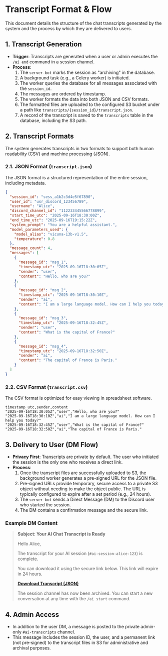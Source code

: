 # Transcript Format & Flow

This document details the structure of the chat transcripts generated by the system and the process by which they are delivered to users.

## 1. Transcript Generation

-   **Trigger**: Transcripts are generated when a user or admin executes the `/ai end` command in a session channel.
-   **Process**:
    1.  The `server-bot` marks the session as "archiving" in the database.
    2.  A background task (e.g., a Celery worker) is initiated.
    3.  The worker queries the database for all messages associated with the `session_id`.
    4.  The messages are ordered by timestamp.
    5.  The worker formats the data into both JSON and CSV formats.
    6.  The formatted files are uploaded to the configured S3 bucket under a path like `transcripts/{session_id}/transcript.json`.
    7.  A record of the transcript is saved to the `transcripts` table in the database, including the S3 path.

## 2. Transcript Formats

The system generates transcripts in two formats to support both human readability (CSV) and machine processing (JSON).

### 2.1. JSON Format (`transcript.json`)

The JSON format is a structured representation of the entire session, including metadata.

```json
{
  "session_id": "sess_a1b2c3d4e5f67890",
  "user_id": "usr_discord_123456789",
  "username": "Alice",
  "discord_channel_id": "112233445566778899",
  "start_time_utc": "2025-09-16T18:30:00Z",
  "end_time_utc": "2025-09-16T19:15:22Z",
  "system_prompt": "You are a helpful assistant.",
  "model_parameters_used": {
    "model_alias": "vicuna-13b-v1.5",
    "temperature": 0.8
  },
  "message_count": 4,
  "messages": [
    {
      "message_id": "msg_1",
      "timestamp_utc": "2025-09-16T18:30:05Z",
      "sender": "user",
      "content": "Hello, who are you?"
    },
    {
      "message_id": "msg_2",
      "timestamp_utc": "2025-09-16T18:30:10Z",
      "sender": "ai",
      "content": "I am a large language model. How can I help you today?"
    },
    {
      "message_id": "msg_3",
      "timestamp_utc": "2025-09-16T18:32:45Z",
      "sender": "user",
      "content": "What is the capital of France?"
    },
    {
      "message_id": "msg_4",
      "timestamp_utc": "2025-09-16T18:32:50Z",
      "sender": "ai",
      "content": "The capital of France is Paris."
    }
  ]
}
```

### 2.2. CSV Format (`transcript.csv`)

The CSV format is optimized for easy viewing in spreadsheet software.

```csv
timestamp_utc,sender,content
"2025-09-16T18:30:05Z","user","Hello, who are you?"
"2025-09-16T18:30:10Z","ai","I am a large language model. How can I help you today?"
"2025-09-16T18:32:45Z","user","What is the capital of France?"
"2025-09-16T18:32:50Z","ai","The capital of France is Paris."
```

## 3. Delivery to User (DM Flow)

-   **Privacy First**: Transcripts are private by default. The user who initiated the session is the only one who receives a direct link.
-   **Process**:
    1.  Once the transcript files are successfully uploaded to S3, the background worker generates a pre-signed URL for the JSON file.
    2.  Pre-signed URLs provide temporary, secure access to a private S3 object without needing to make the object public. The URL is typically configured to expire after a set period (e.g., 24 hours).
    3.  The `server-bot` sends a Direct Message (DM) to the Discord user who started the session.
    4.  The DM contains a confirmation message and the secure link.

### Example DM Content

> **Subject: Your AI Chat Transcript is Ready**
>
> Hello Alice,
>
> The transcript for your AI session (`#ai-session-alice-123`) is complete.
>
> You can download it using the secure link below. This link will expire in 24 hours.
>
> [**Download Transcript (JSON)**](https://your-s3-bucket.s3.amazonaws.com/transcripts/sess_a1b2c3d4e5f67890/transcript.json?AWSAccessKeyId=...&Expires=...&Signature=...)
>
> The session channel has now been archived. You can start a new conversation at any time with the `/ai start` command.

## 4. Admin Access

-   In addition to the user DM, a message is posted to the private admin-only `#ai-transcripts` channel.
-   This message includes the session ID, the user, and a permanent link (not pre-signed) to the transcript files in S3 for administrative and archival purposes.
